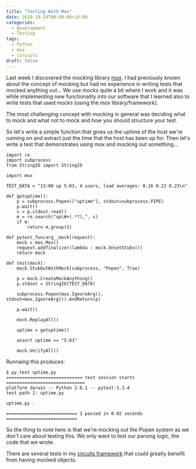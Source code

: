 ```yaml
---
title: "Testing With Mox"
date: 2010-10-24T00:00:00+10:00
categories:
  - Development
  - Testing
tags:
  - Python
  - mox
  - circuits
draft: false
---
```


Last week I discovered the mocking library
[mox](http://code.google.com/p/pymox/). I had previously known about the
concept of mocking but had no experience in writing tests that mocked anything
out... We use mocks quite a bit where I work and it was while implementing new
functionality into our software that I learned also to write tests that used
mocks (using the mox library/framework). 

The most challenging concept with mocking in general was deciding what to mock
and what not to mock and how you should structure your test. 

So let's write a simple function that gives us the uptime of the host we're
running on and extract just the time that the host has been up for. Then let's
write a test that demonstrates using mox and mocking out something... 

```#!python
import re 
import subprocess 
from StringIO import StringIO 

import mox 

TEST_DATA = "13:00 up 5:03, 4 users, load averages: 0.16 0.22 0.23\n" 

def getuptime(): 
    p = subprocess.Popen(["uptime"], stdout=subprocess.PIPE) 
    p.wait() 
    s = p.stdout.read() 
    m = re.search("up\W+(.*?),", s) 
    if m: 
        return m.group(1) 

def pytest_funcarg__mock(request): 
    mock = mox.Mox() 
    request.addfinalizer(lambda : mock.UnsetStubs()) 
    return mock 

def test(mock): 
    mock.StubOutWithMock(subprocess, "Popen", True) 

    p = mock.CreateMockAnything() 
    p.stdout = StringIO(TEST_DATA) 

    subprocess.Popen(mox.IgnoreArg(), stdout=mox.IgnoreArg()).AndReturn(p) 

    p.wait() 

    mock.ReplayAll() 

    uptime = getuptime() 

    assert uptime == "5:03" 

    mock.VerifyAll() 
```

Runnaing this produces:

```#!bash
$ py.test uptime.py 
============================= test session starts ============================== 
platform darwin -- Python 2.6.1 -- pytest-1.3.4 
test path 1: uptime.py 

uptime.py . 

=========================== 1 passed in 0.02 seconds =========================== 
```

So the thing to note here is that we're mocking out the Popen system as we
don't care about testing this. We only want to test our parsing logic,
the code that we wrote. 

There are several tests in my
[circuits framework](http://bitbucket.org/prologic/circuits/) that could
greatly benefit from having mocked objects.  
